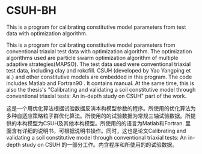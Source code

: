# CSUH-BH
This is a program for calibrating constitutive model parameters from test data with optimization algorithm.

This is a program for calibrating constitutive model parameters from conventional triaxial test data with optimization algorithm. The optimization algorithms used are particle swarm optimization algorithm of multiple adaptive strategies(MAPSO). The test data used were conventional triaxial test data, including clay and rokcfill. CSUH (developed by Yao Yangping et al.) and other constitutive models are embedded in this program. The code includes Matlab and Fortran90 . It contains manual. At the same time, this is also the thesis's "Calibrating and validating a soil constitutive model through conventional triaxial tests: An in-depth study on CSUH" part of the work. 

这是一个用优化算法根据试验数据反演本构模型参数的程序。所使用的优化算法为多种自适应策略粒子群优化算法。所使用的的试验数据为常规三轴试验数据。所提供的本构模型为CSUH及其他本构模型。所使用的的语言为Matlab和Fortran. 里面含有详细的说明书，可根据说明书操作。同时，这也是论文Calibrating and validating a soil constitutive model through conventional triaxial tests: An in-depth study on CSUH 的一部分工作。内含程序和所使用的的试验数据。


